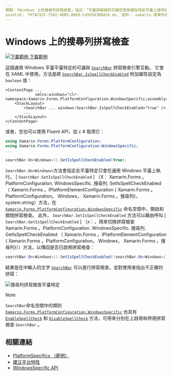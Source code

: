 ```yaml
---
標題：「Windows 上的搜尋列拼寫檢查」描述：「平臺詳細資訊可讓您使用僅在特定平臺上提供的功能，而不需執行自訂轉譯器或效果。 本文說明如何使用 Windows 平臺特定的，讓搜尋列與拼寫檢查引擎互動。」
assetid： 7974C91F-7502-4DB3-B0E9-C45E943DDA26 ms. 技術： xamarin-表單作者： davidbritch ms. author： dabritch ms. 日期：10/24/2018 否-loc： [ Xamarin.Forms ， Xamarin.Essentials ]
---
```


# <a name="searchbar-spell-check-on-windows"></a>Windows 上的搜尋列拼寫檢查

[![下載範例 ](~/media/shared/download.png) 下載範例](https://docs.microsoft.com/samples/xamarin/xamarin-forms-samples/userinterface-platformspecifics)

這個通用 Windows 平臺平臺特定的可讓與 [`SearchBar`](xref:Xamarin.Forms.SearchBar) 拼寫檢查引擎互動。 它會在 XAML 中使用，方法是將 [`SearchBar.IsSpellCheckEnabled`](xref:Xamarin.Forms.PlatformConfiguration.WindowsSpecific.SearchBar.IsSpellCheckEnabledProperty) 附加屬性設定為 `boolean` 值：

```xaml
<ContentPage ...
             xmlns:windows="clr-namespace:Xamarin.Forms.PlatformConfiguration.WindowsSpecific;assembly=Xamarin.Forms.Core">
    <StackLayout>
        <SearchBar ... windows:SearchBar.IsSpellCheckEnabled="true" />
        ...
    </StackLayout>
</ContentPage>
```

或者，您也可以使用 Fluent API，從 c # 取用它：

```csharp
using Xamarin.Forms.PlatformConfiguration;
using Xamarin.Forms.PlatformConfiguration.WindowsSpecific;
...

searchBar.On<Windows>().SetIsSpellCheckEnabled(true);
```

`SearchBar.On<Windows>`方法會指定此平臺特定只會在通用 Windows 平臺上執行。 [ `SearchBar.SetIsSpellCheckEnabled` ] （X： Xamarin.Forms 。PlatformConfiguration. WindowsSpecific. 搜尋列. SetIsSpellCheckEnabled （ Xamarin.Forms 。IPlatformElementConfiguration { Xamarin.Forms 。PlatformConfiguration。 Windows， Xamarin.Forms 。搜尋列}，system.string）方法，在 [`Xamarin.Forms.PlatformConfiguration.WindowsSpecific`](xref:Xamarin.Forms.PlatformConfiguration.WindowsSpecific) 命名空間中，開啟和關閉拼寫檢查。 此外， `SearchBar.SetIsSpellCheckEnabled` 方法可以藉由呼叫 [ `SearchBar.GetIsSpellCheckEnabled` ] （x：，用來切換拼寫檢查 Xamarin.Forms 。PlatformConfiguration. WindowsSpecific. 搜尋列. GetIsSpellCheckEnabled （ Xamarin.Forms 。IPlatformElementConfiguration { Xamarin.Forms 。PlatformConfiguration。 Windows， Xamarin.Forms 。搜尋列}））方法，以傳回是否已啟用拼寫檢查：

```csharp
searchBar.On<Windows>().SetIsSpellCheckEnabled(!searchBar.On<Windows>().GetIsSpellCheckEnabled());
```

結果是在中輸入的文字 [`SearchBar`](xref:Xamarin.Forms.SearchBar) 可以進行拼寫檢查，並對使用者指出不正確的拼寫：

![搜尋列拼寫檢查平臺特定](searchbar-spell-check-images/searchbar-spellcheck.png "搜尋列拼寫檢查平臺特定")

> [!NOTE]
> `SearchBar`命名空間中的類別 [`Xamarin.Forms.PlatformConfiguration.WindowsSpecific`](xref:Xamarin.Forms.PlatformConfiguration.WindowsSpecific) 也具有 [`EnableSpellCheck`](xref:Xamarin.Forms.PlatformConfiguration.WindowsSpecific.SearchBar.EnableSpellCheck*) 和 [`DisableSpellCheck`](xref:Xamarin.Forms.PlatformConfiguration.WindowsSpecific.SearchBar.DisableSpellCheck*) 方法，可用來分別在上啟用和停用拼寫檢查 `SearchBar` 。

## <a name="related-links"></a>相關連結

- [PlatformSpecifics （範例）](https://docs.microsoft.com/samples/xamarin/xamarin-forms-samples/userinterface-platformspecifics)
- [建立平台特性](~/xamarin-forms/platform/platform-specifics/index.md#creating-platform-specifics)
- [WindowsSpecific API](xref:Xamarin.Forms.PlatformConfiguration.WindowsSpecific)
